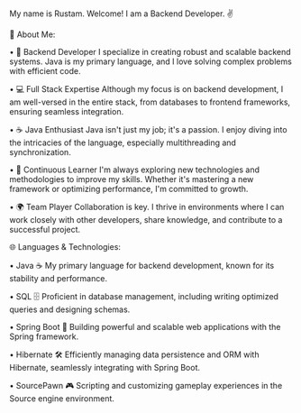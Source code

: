 My name is Rustam. Welcome! 
I am a Backend Developer. :v:

📝 About Me:

• 🔧 Backend Developer
  I specialize in creating robust and scalable backend systems. Java is my primary language, and I love solving complex problems with efficient code.

• 💻 Full Stack Expertise
  Although my focus is on backend development, I am well-versed in the entire stack, from databases to frontend frameworks, ensuring seamless integration.

• ☕ Java Enthusiast
  Java isn't just my job; it's a passion. I enjoy diving into the intricacies of the language, especially multithreading and synchronization.

• 🚀 Continuous Learner
  I'm always exploring new technologies and methodologies to improve my skills. Whether it's mastering a new framework or optimizing performance, I'm committed to growth.

• 🌍 Team Player
  Collaboration is key. I thrive in environments where I can work closely with other developers, share knowledge, and contribute to a successful project.


🌐 Languages & Technologies:

• Java ☕
  My primary language for backend development, known for its stability and performance.

• SQL 🗄️
  Proficient in database management, including writing optimized queries and designing schemas.

• Spring Boot 🌱
  Building powerful and scalable web applications with the Spring framework.

• Hibernate 🛠️
  Efficiently managing data persistence and ORM with Hibernate, seamlessly integrating with Spring Boot.

• SourcePawn 🎮
  Scripting and customizing gameplay experiences in the Source engine environment.
